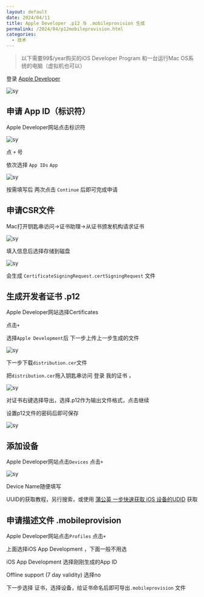 ```yaml
---
layout: default
date: 2024/04/11
title: Apple Developer .p12 与 .mobileprovision 生成
permalink: /2024/04/p12mobileprovision.html
categories:
  - 技术
---
```



>以下需要99$/year购买的iOS Developer Program 和一台运行Mac OS系统的电脑（虚拟机也可以）

 登录 [Apple Developer](https://developer.apple.com) 

![sy](https://hkcdn.yixiao.org/uPic/2024/04/11-15-44-02.png?x-oss-process=style/sy)

## 申请 App ID（标识符）
Apple Developer网站点击标识符

![sy](https://hkcdn.yixiao.org/uPic/2024/04/11-15-47-45.png?x-oss-process=style/sy)

点 `+` 号

依次选择 `App IDs` `App`

![sy](https://hkcdn.yixiao.org/uPic/2024/04/11-15-51-00.png?x-oss-process=style/sy)

按需填写后 两次点击 `Continue` 后即可完成申请

## 申请CSR文件
Mac打开钥匙串访问->证书助理->从证书颁发机构请求证书

![sy](https://hkcdn.yixiao.org/uPic/2024/04/11-16-08-00.jpg?x-oss-process=style/sy)

填入信息后选择存储到磁盘

![sy](https://hkcdn.yixiao.org/uPic/2024/04/11-16-12-35.png?x-oss-process=style/sy)

会生成 `CertificateSigningRequest.certSigningRequest` 文件

##  生成开发者证书 .p12

Apple Developer网站选择Certificates

点击`+`

选择`Apple Development`后 
下一步上传上一步生成的文件

![sy](https://hkcdn.yixiao.org/uPic/2024/04/11-16-18-18.png?x-oss-process=style/sy)

下一步下载`distribution.cer`文件

把`distribution.cer`拖入钥匙串访问 登录 我的证书 ，

![sy](https://hkcdn.yixiao.org/uPic/2024/04/11-16-23-45.png?x-oss-process=style/sy)

对证书右键选择导出，选择.p12作为输出文件格式，点击继续

设置p12文件的密码后即可保存

![sy](https://hkcdn.yixiao.org/uPic/2024/04/11-16-28-15.png?x-oss-process=style/sy)


## 添加设备 

Apple Developer网站点击`Devices` 点击`+`

![sy](https://hkcdn.yixiao.org/uPic/2024/04/11-16-34-03.png?x-oss-process=style/sy)


Device Name随便填写

UUID的获取教程，另行搜索，或使用 [蒲公英 一步快速获取 iOS 设备的UDID](https://www.pgyer.com/tools/udid)  获取

## 申请描述文件 .mobileprovision


Apple Developer网站点击`Profiles` 点击`+`

上面选择iOS App Development ，下面一般不用选

iOS App Development 选择刚刚生成的App ID

Offline support (7 day validity) 选择no

下一步选择 证书，选择设备，给证书命名后即可导出`.mobileprovision` 文件


